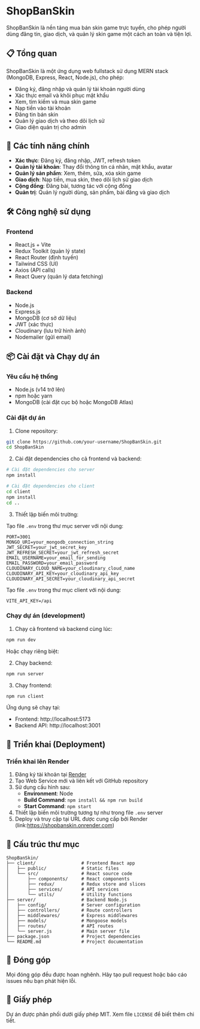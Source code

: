 ﻿# ShopBanSkin

ShopBanSkin là nền tảng mua bán skin game trực tuyến, cho phép người dùng đăng tin, giao dịch, và quản lý skin game một cách an toàn và tiện lợi.

## 📋 Tổng quan

ShopBanSkin là một ứng dụng web fullstack sử dụng MERN stack (MongoDB, Express, React, Node.js), cho phép:
- Đăng ký, đăng nhập và quản lý tài khoản người dùng
- Xác thực email và khôi phục mật khẩu
- Xem, tìm kiếm và mua skin game
- Nạp tiền vào tài khoản
- Đăng tin bán skin
- Quản lý giao dịch và theo dõi lịch sử
- Giao diện quản trị cho admin

## 🚀 Các tính năng chính

- **Xác thực**: Đăng ký, đăng nhập, JWT, refresh token
- **Quản lý tài khoản**: Thay đổi thông tin cá nhân, mật khẩu, avatar
- **Quản lý sản phẩm**: Xem, thêm, sửa, xóa skin game
- **Giao dịch**: Nạp tiền, mua skin, theo dõi lịch sử giao dịch
- **Cộng đồng**: Đăng bài, tương tác với cộng đồng
- **Quản trị**: Quản lý người dùng, sản phẩm, bài đăng và giao dịch

## 🛠️ Công nghệ sử dụng

### Frontend
- React.js + Vite
- Redux Toolkit (quản lý state)
- React Router (định tuyến)
- Tailwind CSS (UI)
- Axios (API calls)
- React Query (quản lý data fetching)

### Backend
- Node.js
- Express.js
- MongoDB (cơ sở dữ liệu)
- JWT (xác thực)
- Cloudinary (lưu trữ hình ảnh)
- Nodemailer (gửi email)

## 📦 Cài đặt và Chạy dự án

### Yêu cầu hệ thống
- Node.js (v14 trở lên)
- npm hoặc yarn
- MongoDB (cài đặt cục bộ hoặc MongoDB Atlas)

### Cài đặt dự án

1. Clone repository:
```bash
git clone https://github.com/your-username/ShopBanSkin.git
cd ShopBanSkin
```

2. Cài đặt dependencies cho cả frontend và backend:
```bash
# Cài đặt dependencies cho server
npm install

# Cài đặt dependencies cho client
cd client
npm install
cd ..
```

3. Thiết lập biến môi trường:

Tạo file `.env` trong thư mục server với nội dung:
```
PORT=3001
MONGO_URI=your_mongodb_connection_string
JWT_SECRET=your_jwt_secret_key
JWT_REFRESH_SECRET=your_jwt_refresh_secret
EMAIL_USERNAME=your_email_for_sending
EMAIL_PASSWORD=your_email_password
CLOUDINARY_CLOUD_NAME=your_cloudinary_cloud_name
CLOUDINARY_API_KEY=your_cloudinary_api_key
CLOUDINARY_API_SECRET=your_cloudinary_api_secret
```

Tạo file `.env` trong thư mục client với nội dung:
```
VITE_API_KEY=/api
```

### Chạy dự án (development)

1. Chạy cả frontend và backend cùng lúc:
```bash
npm run dev
```

Hoặc chạy riêng biệt:

2. Chạy backend:
```bash
npm run server
```

3. Chạy frontend:
```bash
npm run client
```

Ứng dụng sẽ chạy tại:
- Frontend: http://localhost:5173
- Backend API: http://localhost:3001

## 🚢 Triển khai (Deployment)

### Triển khai lên Render

1. Đăng ký tài khoản tại [Render](https://render.com)
2. Tạo Web Service mới và liên kết với GitHub repository
3. Sử dụng cấu hình sau:
   - **Environment**: Node
   - **Build Command**: `npm install && npm run build`
   - **Start Command**: `npm start`
4. Thiết lập biến môi trường tương tự như trong file `.env` server
5. Deploy và truy cập tại URL được cung cấp bởi Render (link:https://shopbanskin.onrender.com)

## 📁 Cấu trúc thư mục

```
ShopBanSkin/
├── client/                 # Frontend React app
│   ├── public/             # Static files
│   └── src/                # React source code
│       ├── components/     # React components
│       ├── redux/          # Redux store and slices
│       ├── services/       # API services
│       └── utils/          # Utility functions
├── server/                 # Backend Node.js
│   ├── config/             # Server configuration
│   ├── controllers/        # Route controllers
│   ├── middlewares/        # Express middlewares
│   ├── models/             # Mongoose models
│   ├── routes/             # API routes
│   └── server.js           # Main server file
├── package.json            # Project dependencies
└── README.md               # Project documentation
```

## 👥 Đóng góp

Mọi đóng góp đều được hoan nghênh. Hãy tạo pull request hoặc báo cáo issues nếu bạn phát hiện lỗi.

## 📄 Giấy phép

Dự án được phân phối dưới giấy phép MIT. Xem file `LICENSE` để biết thêm chi tiết.
